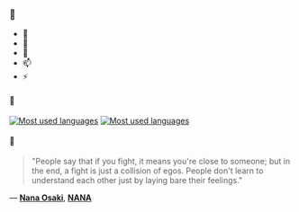 ### 👋

- 🔭
- 🌱
- 💬
- 📫
- ⚡

#### 🧏

[![Most used languages](https://github-readme-stats-aynah.vercel.app/api/top-langs/?username=aynh&theme=solarized-dark&langs_count=6&layout=compact&hide_title=true)](https://github.com/anuraghazra/github-readme-stats#gh-dark-mode-only)
[![Most used languages](https://github-readme-stats-aynah.vercel.app/api/top-langs/?username=aynh&theme=solarized-light&langs_count=6&layout=compact&hide_title=true)](https://github.com/anuraghazra/github-readme-stats#gh-light-mode-only)

#### 💬

> "People say that if you fight, it means you're close to someone; but in the end, a fight is just a collision of egos. People don't learn to understand each other just by laying bare their feelings."

&mdash; [**Nana Osaki**](https://myanimelist.net/character.php?q=Nana%20Osaki&cat=character), [**NANA**](https://myanimelist.net/search/all?q=NANA&cat=all)
